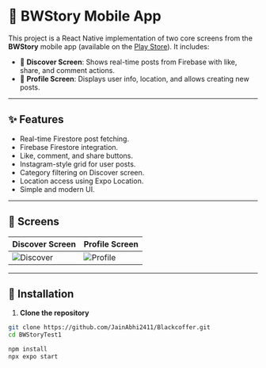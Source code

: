 # 📱 BWStory Mobile App

This project is a React Native implementation of two core screens from the **BWStory** mobile app (available on the [Play Store](https://play.google.com/store/apps/details?id=com.blackcoffer.bnews&hl=en_IN)). It includes:

- 📰 **Discover Screen**: Shows real-time posts from Firebase with like, share, and comment actions.
- 👤 **Profile Screen**: Displays user info, location, and allows creating new posts.

---

## ✨ Features

- Real-time Firestore post fetching.
- Firebase Firestore integration.
- Like, comment, and share buttons.
- Instagram-style grid for user posts.
- Category filtering on Discover screen.
- Location access using Expo Location.
- Simple and modern UI.

---

## 📸 Screens

| Discover Screen | Profile Screen |
|-----------------|----------------|
| ![Discover](assets/discover.png) | ![Profile](assets/profile.png) |

---

## 🔧 Installation

1. **Clone the repository**  
```bash
git clone https://github.com/JainAbhi2411/Blackcoffer.git
cd BWStoryTest1

npm install
npx expo start
